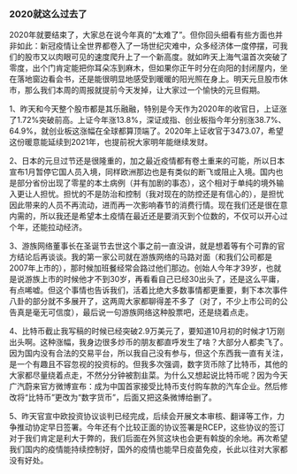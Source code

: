 ### 2020就这么过去了

2020年就要结束了，大家总在说今年真的“太难了”。但你回头细看有些方面也并非如此：新冠疫情让全世界都卷入了一场世纪灾难中，众多经济体一度停摆，可我们的股市又以肉眼可见的速度爬升上了一个新高度。就如昨天上海气温首次突破了零度，出个门肯定能把你耳朵冻到麻木，但如果你正午时分在向阳的封闭屋内，坐在落地窗边看会书，还是能很明显地感受到暖暖的阳光照在身上。明天元旦股市休市，那么我们本周的周报就提前今天发掉，让大家过一个愉快的元旦假期。

1、昨天和今天整个股市都是其乐融融，特别是今天作为2020年的收官日，上证涨了1.72%突破前高。上证今年涨13.8%，深证成指、创业板指今年分别涨38.7%、64.9%，就创业板这涨幅在全球都算顶端了。2020年上证收官于3473.07，希望这份暖意能延续到2021年，也提前祝大家明年能继续发财。

2、日本的元旦过节还是很隆重的，加之最近疫情都有卷土重来的可能，所以日本宣布1月暂停它国人员入境，同样欧洲那边也是有类似的断飞或阻止入境。国内也是部分省份出现了零星的本土病例（并有加剧的事态），这个相对于单纯的境外输入更让人担忧。担忧的不是防治和控制（我对现在的防控还是有信心的），是担忧因此带来的人员不再流动，进而再一次影响春节的消费行情。现在我们还是很在意内需的，所以我还是希望本土疫情在最近还是要消灭到个位数的，不仅可以开心过个年，还能拉动经济。

3、游族网络董事长在圣诞节去世这个事之前一直没讲，就是想着等有个可靠的官方结论后再谈谈。我的第一家公司就在游族网络的马路对面（和我们公司都是2007年上市的），那时候加班餐经常会路过他们那边。创始人今年才39岁，也就是说游族上市的时候他才不到30岁，再看看自己已经30出头了，还是这么平庸，有点唏嘘。但这个事情也告诉我们，活着比绝大多数事情都更重要，剩下本次事件八卦的部分就不多展开了，这两周大家都聊得差不多了（对了，不少上市公司的公告真是毫无可信度），最后说一句游族网络这种股票吧，还是绕着点走。

4、比特币截止我写稿的时候已经突破2.9万美元了，要知道10月初的时候才1万刚出头啊。这种涨幅，我身边很多炒币的朋友都直呼发生了啥？大部分人都卖飞了。因为国内没有合法的交易平台，所以我自己没有参与，但这个东西我一直有关注，是一个有趣且不容忽视的投资标的。但我多次强调，数字货币除了比特币，其他的大家都尽量绕着点走，不然分分钟被割韭菜。为什么又想起说比特币呢？因为今天广汽蔚来官方微博宣布：成为中国首家接受比特币支付购车款的汽车企业。然后修改将“比特币”更改为“数字货币”，后面又把这条微博给删了。

5、昨天官宣中欧投资协议谈判已经完成，后续会开展文本审核、翻译等工作，力争推动协定早日签署。今年还有个比较正面的协议签署是RCEP，这些协议的签订对于我们肯定是利大于弊的，我们后面在外贸这块也会更有斡旋的余地。再次希望我们国内的疫情能持续控制好，国外的疫情也能早日疫苗免疫，长此以往对大家都没有好处。